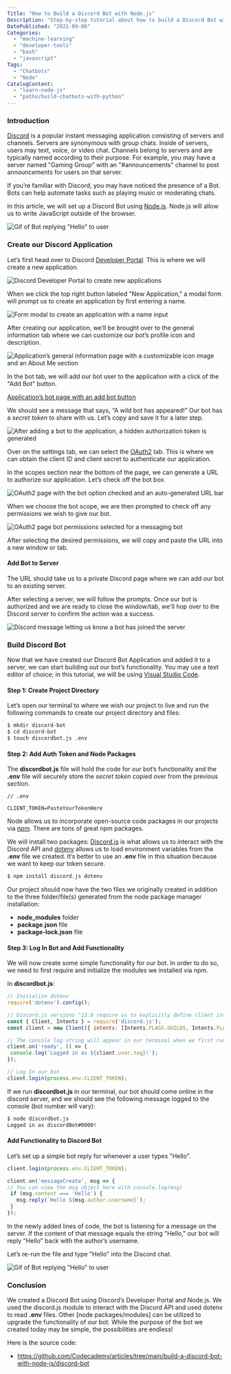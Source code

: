 ```yaml
---
Title: "How to Build a Discord Bot with Node.js"
Description: "Step-by-step tutorial about how to build a Discord Bot with Node.js."
DatePublished: "2021-09-06"
Categories:
  - "machine-learning"
  - "developer-tools"
  - "bash"
  - "javascript"
Tags:
  - "Chatbots"
  - "Node"
CatalogContent:
  - "learn-node-js"
  - "paths/build-chatbots-with-python"
---
```


### Introduction

[Discord](https://discord.com/) is a popular instant messaging application consisting of servers and channels. Servers are synonymous with group chats. Inside of servers, users may text, voice, or video chat. Channels belong to servers and are typically named according to their purpose. For example, you may have a server named "Gaming Group" with an "#announcements" channel to post announcements for users on that server.

If you’re familiar with Discord, you may have noticed the presence of a Bot. Bots can help automate tasks such as playing music or moderating chats. 

In this article, we will set up a Discord Bot using [Node.js](https://nodejs.org/en/). Node.js will allow us to write JavaScript outside of the browser.

![Gif of Bot replying "Hello" to user](https://github.com/Codecademy/articles/blob/main/build-a-discord-bot-with-node-js/discord_bot_reply.gif?raw=true)

### Create our Discord Application

Let’s first head over to Discord [Developer Portal](https://discord.com/developers/applications). This is where we will create a new application.

![Discord Developer Portal to create new applications](https://github.com/Codecademy/articles/blob/main/build-a-discord-bot-with-node-js/discord_developer_portal.jpg?raw=true)

When we click the top right button labeled "New Application," a modal form will prompt us to create an application by first entering a name.
  
![Form modal to create an application with a name input](https://github.com/Codecademy/articles/blob/main/build-a-discord-bot-with-node-js/create_discord_app_modal.png?raw=true)

After creating our application, we’ll be brought over to the general information tab where we can customize our bot’s profile icon and description.

![Application’s general information page with a customizable icon image and an About Me section](https://github.com/Codecademy/articles/blob/main/build-a-discord-bot-with-node-js/general_info_bot.png?raw=true)

In the bot tab, we will add our bot user to the application with a click of the "Add Bot" button.  

[Application’s bot page with an add bot button](https://github.com/Codecademy/articles/blob/main/build-a-discord-bot-with-node-js/discord_dev_bot.png?raw=true)

We should see a message that says, “A wild bot has appeared!”
Our bot has a _secret token_ to share with us. Let’s copy and save it for a later step.
 
![After adding a bot to the application, a hidden authorization token is generated](https://github.com/Codecademy/articles/blob/main/build-a-discord-bot-with-node-js/a_wild_bot.png?raw=true)

Over on the settings tab, we can select the [OAuth2](https://discord.com/developers/docs/topics/oauth2) tab. This is where we can obtain the client ID and client secret to authenticate our application. 

In the scopes section near the bottom of the page, we can generate a URL to authorize our application. Let’s check off the bot box.

![OAuth2 page with the bot option checked and an auto-generated URL bar](https://github.com/Codecademy/articles/blob/main/build-a-discord-bot-with-node-js/oauth2_scopes.png?raw=true)

When we choose the bot scope, we are then prompted to check off any permissions we wish to give our bot.

![OAuth2 page bot permissions selected for a messaging bot](https://github.com/Codecademy/articles/blob/main/build-a-discord-bot-with-node-js/oauth2_bot_permissions.png?raw=true)

After selecting the desired permissions, we will copy and paste the URL into a new window or tab.

#### Add Bot to Server

The URL should take us to a private Discord page where we can add our bot to an existing server. 

After selecting a server, we will follow the prompts. Once our bot is authorized and we are ready to close the window/tab, we'll hop over to the Discord server to confirm the action was a success.

![Discord message letting us know a bot has joined the server](https://github.com/Codecademy/articles/blob/main/build-a-discord-bot-with-node-js/bot_hops_into_server.png?raw=true)

### Build Discord Bot

Now that we have created our Discord Bot Application and added it to a server, we can start building out our bot’s functionality. You may use a text editor of choice; in this tutorial, we will be using [Visual Studio Code](https://code.visualstudio.com/).

#### Step 1: Create Project Directory

Let’s open our terminal to where we wish our project to live and run the following commands to create our project directory and files:

```bash
$ mkdir discord-bot
$ cd discord-bot
$ touch discordbot.js .env
```

#### Step 2: Add Auth Token and Node Packages

The **discordbot.js** file will hold the code for our bot’s functionality and the **.env** file will securely store the _secret token_ copied over from the previous section.

```
// .env

CLIENT_TOKEN=PasteYourTokenHere
```

Node allows us to incorporate open-source code packages in our projects via [npm](https://www.codecademy.com/resources/docs/javascript/npm). There are tons of great npm packages.

We will install two packages: [Discord.js](https://www.npmjs.com/package/discord.js) is what allows us to interact with the Discord API and [dotenv](https://www.npmjs.com/package/dotenv) allows us to load environment variables from the **.env** file we created. It’s better to use an **.env** file in this situation because we want to keep our token secure.

```bash
$ npm install discord.js dotenv
```

Our project should now have the two files we originally created in addition to the three folder/file(s) generated from the node package manager installation:

- **node_modules** folder
- **package.json** file
- **package-lock.json** file

#### Step 3: Log In Bot and Add Functionality

We will now create some simple functionality for our bot. In order to do so, we need to first require and initialize the modules we installed via npm.

In **discordbot.js**:

```js
// Initialize dotenv
require('dotenv').config();

// Discord.js versions ^13.0 require us to explicitly define client intents
const { Client, Intents } = require('discord.js');
const client = new Client({ intents: [Intents.FLAGS.GUILDS, Intents.FLAGS.GUILD_MESSAGES] });

// The console log string will appear in our terminal when we first run this file
client.on('ready', () => {
 console.log(`Logged in as ${client.user.tag}!`);
});

// Log In our bot
client.login(process.env.CLIENT_TOKEN);
```

If we run **discordbot.js** in our terminal, our bot should come online in the discord server, and we should see the following message logged to the console (bot number will vary):

```bash
$ node discordbot.js
Logged in as discordBot#0000!
```

#### Add Functionality to Discord Bot

Let’s set up a simple bot reply for whenever a user types "Hello". 

```js
client.login(process.env.CLIENT_TOKEN);

client.on('messageCreate', msg => {
// You can view the msg object here with console.log(msg)
 if (msg.content === 'Hello') {
   msg.reply(`Hello ${msg.author.username}`);
 }
});
```

In the newly added lines of code, the bot is listening for a message on the server. If the content of that message equals the string "Hello," our bot will reply "Hello" back with the author’s username.

Let’s re-run the file and type "Hello" into the Discord chat.

![Gif of Bot replying "Hello" to user](https://github.com/Codecademy/articles/blob/main/build-a-discord-bot-with-node-js/discord_bot_reply.gif?raw=true)

### Conclusion

We created a Discord Bot using Discord’s Developer Portal and Node.js. We used the discord.js module to interact with the Discord API and used dotenv to read **.env** files. Other [node packages/modules] can be utilized to upgrade the functionality of our bot. While the purpose of the bot we created today may be simple, the possibilities are endless! 

Here is the source code:

* https://github.com/Codecademy/articles/tree/main/build-a-discord-bot-with-node-js/discord-bot
